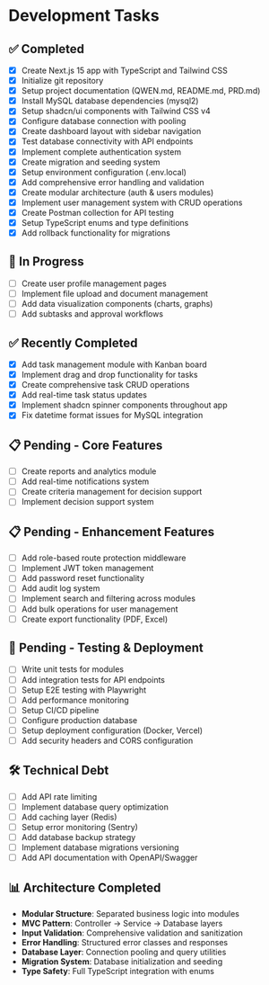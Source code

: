 # Development Tasks

## ✅ Completed

- [x] Create Next.js 15 app with TypeScript and Tailwind CSS
- [x] Initialize git repository
- [x] Setup project documentation (QWEN.md, README.md, PRD.md)
- [x] Install MySQL database dependencies (mysql2)
- [x] Setup shadcn/ui components with Tailwind CSS v4
- [x] Configure database connection with pooling
- [x] Create dashboard layout with sidebar navigation
- [x] Test database connectivity with API endpoints
- [x] Implement complete authentication system
- [x] Create migration and seeding system
- [x] Setup environment configuration (.env.local)
- [x] Add comprehensive error handling and validation
- [x] Create modular architecture (auth & users modules)
- [x] Implement user management system with CRUD operations
- [x] Create Postman collection for API testing
- [x] Setup TypeScript enums and type definitions
- [x] Add rollback functionality for migrations

## 🔄 In Progress

- [ ] Create user profile management pages
- [ ] Implement file upload and document management
- [ ] Add data visualization components (charts, graphs)
- [ ] Add subtasks and approval workflows

## ✅ Recently Completed

- [x] Add task management module with Kanban board
- [x] Implement drag and drop functionality for tasks
- [x] Create comprehensive task CRUD operations
- [x] Add real-time task status updates
- [x] Implement shadcn spinner components throughout app
- [x] Fix datetime format issues for MySQL integration

## 📋 Pending - Core Features

- [ ] Create reports and analytics module
- [ ] Add real-time notifications system
- [ ] Create criteria management for decision support
- [ ] Implement decision support system

## 📋 Pending - Enhancement Features

- [ ] Add role-based route protection middleware
- [ ] Implement JWT token management
- [ ] Add password reset functionality
- [ ] Add audit log system
- [ ] Implement search and filtering across modules
- [ ] Add bulk operations for user management
- [ ] Create export functionality (PDF, Excel)

## 🧪 Pending - Testing & Deployment

- [ ] Write unit tests for modules
- [ ] Add integration tests for API endpoints
- [ ] Setup E2E testing with Playwright
- [ ] Add performance monitoring
- [ ] Setup CI/CD pipeline
- [ ] Configure production database
- [ ] Setup deployment configuration (Docker, Vercel)
- [ ] Add security headers and CORS configuration

## 🛠 Technical Debt

- [ ] Add API rate limiting
- [ ] Implement database query optimization
- [ ] Add caching layer (Redis)
- [ ] Setup error monitoring (Sentry)
- [ ] Add database backup strategy
- [ ] Implement database migrations versioning
- [ ] Add API documentation with OpenAPI/Swagger

## 📊 Architecture Completed

- **Modular Structure**: Separated business logic into modules
- **MVC Pattern**: Controller → Service → Database layers
- **Input Validation**: Comprehensive validation and sanitization
- **Error Handling**: Structured error classes and responses
- **Database Layer**: Connection pooling and query utilities
- **Migration System**: Database initialization and seeding
- **Type Safety**: Full TypeScript integration with enums
